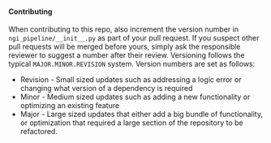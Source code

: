 #### Contributing

When contributing to this repo, also increment the version number in `ngi_pipeline/__init__.py` as part of your pull request. If you suspect other pull requests will be merged before yours, simply ask the responsible reviewer to suggest a number after their review. Versioning follows the typical `MAJOR.MINOR.REVISION` system. Version numbers are set as follows:

- Revision - Small sized updates such as addressing a logic error or changing what version of a dependency is required
- Minor - Medium sized updates such as adding a new functionality or optimizing an existing feature
- Major - Large sized updates that either add a big bundle of functionality, or optimization that required a large section of the repository to be refactored.